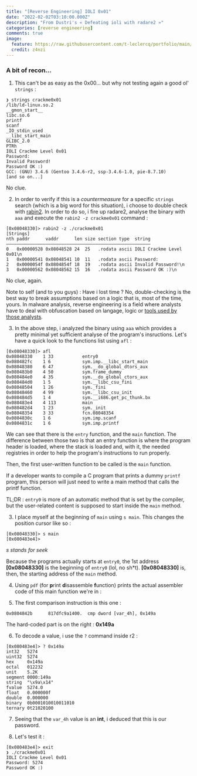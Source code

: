 ```yaml
---
title: "[Reverse Engineering] IOLI 0x01"
date: "2022-02-02T03:10:00.000Z"
description: "From Dustri's « Defeating ioli with radare2 »"
categories: [reverse engineering]
comments: true
image:
  feature: https://raw.githubusercontent.com/t-leclercq/portfolio/main/content/assets/1.png
  credit: z4nzi
---
```


### A bit of recon...

1. This can't be as easy as the 0x00... but why not testing again a good ol' `strings` :

```
❯ strings crackme0x01
/lib/ld-linux.so.2
__gmon_start__
libc.so.6
printf
scanf
_IO_stdin_used
__libc_start_main
GLIBC_2.0
PTRh
IOLI Crackme Level 0x01
Password: 
Invalid Password!
Password OK :)
GCC: (GNU) 3.4.6 (Gentoo 3.4.6-r2, ssp-3.4.6-1.0, pie-8.7.10)
[and so on...]
```

No clue.

2. In order to verify if this is a *countermeasure* for a specific `strings` search (which is a big word for this situation), i choose to double check with [rabin2](https://book.rada.re/tools/rabin2/strings.html). In order to do so, i fire up radare2, analyse the binary with `aaa` and execute the `rabin2 -z crackme0x01` command :

```
[0x08048330]> rabin2 -z ./crackme0x01
[Strings]
nth paddr      vaddr      len size section type  string
―――――――――――――――――――――――――――――――――――――――――――――――――――――――
0   0x00000528 0x08048528 24  25   .rodata ascii IOLI Crackme Level 0x01\n
1   0x00000541 0x08048541 10  11   .rodata ascii Password: 
2   0x0000054f 0x0804854f 18  19   .rodata ascii Invalid Password!\n
3   0x00000562 0x08048562 15  16   .rodata ascii Password OK :)\n
```

No clue, again.

Note to self (and to you guys) : Have i lost time ? No, double-checking is the best way to break assumptions based on a logic that is, most of the time, yours. In malware analysis, reverse engineering is a field where analysts have to deal with obfuscation based on langage, logic or [tools used by those analysts](https://www.appsealing.com/code-obfuscation/).

3. In the above step, i analyzed the binary using `aaa` which provides a pretty minimal yet sufficient analyse of the program's insructions. Let's have a quick look to the functions list using `afl` :

```
[0x08048330]> afl
0x08048330    1 33           entry0
0x080482fc    1 6            sym.imp.__libc_start_main
0x08048380    6 47           sym.__do_global_dtors_aux
0x080483b0    4 50           sym.frame_dummy
0x080484e0    4 35           sym.__do_global_ctors_aux
0x080484d0    1 5            sym.__libc_csu_fini
0x08048504    1 26           sym._fini
0x08048460    4 99           sym.__libc_csu_init
0x080484d5    1 4            sym.__i686.get_pc_thunk.bx
0x080483e4    4 113          main
0x080482d4    1 23           sym._init
0x08048354    3 33           fcn.08048354
0x0804830c    1 6            sym.imp.scanf
0x0804831c    1 6            sym.imp.printf
```

We can see that there is the `entry` function, and the `main` function.
The difference between those two is that an entry function is where the program header is loaded, where the stack is loaded and, with it, the needed registries in order to help the program's instructions to run properly.

Then, the first user-written function to be called is the `main` function.

If a developer wants to compile a C program that prints a dummy `printf` program, this person will just need to write a main method that calls the printf function.

TL;DR : `entry0` is more of an automatic method that is set by the compiler, but the user-related content is supposed to start inside the `main` method.

3. I place myself at the beginning of `main` using `s main`. This changes the position cursor like so :

```
[0x08048330]> s main
[0x080483e4]>
```
*s stands for seek*

Because the programs actually starts at `entry0`, the 1st address **[0x08048330]** is the beginning of `entry0` (lol, no sh*t).
**[0x08048330]**  is, then, the starting address of the `main` method.

4. Using `pdf` (for **p**rint **d**isassemble **f**unction) prints the actual assembler code of this main function we're in :

5. The first comparison instruction is this one :
```
0x0804842b      817dfc9a1400.  cmp dword [var_4h], 0x149a
```

The hard-coded part is on the right : **0x149a**

6. To decode a value, i use the `?` command inside r2 :

```
[0x080483e4]> ? 0x149a
int32   5274
uint32  5274
hex     0x149a
octal   012232
unit    5.2K
segment 0000:149a
string  "\x9a\x14"
fvalue  5274.0
float   0.000000f
double  0.000000
binary  0b0001010010011010
ternary 0t21020100
```

7. Seeing that the `var_4h` value is an **int**, i deduced that this is our password. 

8. Let's test it :

```
[0x080483e4]> exit
❯ ./crackme0x01
IOLI Crackme Level 0x01
Password: 5274        
Password OK :)
```